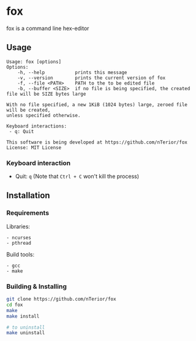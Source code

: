 # fox

fox is a command line hex-editor

## Usage
```
Usage: fox [options]
Options:
    -h, --help           prints this message
    -v, --version        prints the current version of fox
    -f, --file <PATH>    PATH to the to be edited file
    -b, --buffer <SIZE>  if no file is being specified, the created file will be SIZE bytes large

With no file specified, a new 1KiB (1024 bytes) large, zeroed file will be created,
unless specified otherwise.

Keyboard interactions:
 - q: Quit

This software is being developed at https://github.com/nTerior/fox
License: MIT License
```

### Keyboard interaction
- Quit: `q` (Note that `Ctrl + C` won't kill the process)

## Installation

### Requirements

Libraries:
```
- ncurses
- pthread
```

Build tools:
```
- gcc
- make
```

### Building & Installing

```bash
git clone https://github.com/nTerior/fox
cd fox
make
make install

# to uninstall
make uninstall
```
